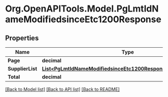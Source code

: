 # Org.OpenAPITools.Model.PgLmtIdNameModifiedsinceEtc1200Response

## Properties

Name | Type | Description | Notes
------------ | ------------- | ------------- | -------------
**Page** | **decimal** |  | [optional] 
**SupplierList** | [**List&lt;PgLmtIdNameModifiedsinceEtc1200ResponseSupplierListInner&gt;**](PgLmtIdNameModifiedsinceEtc1200ResponseSupplierListInner.md) |  | [optional] 
**Total** | **decimal** |  | [optional] 

[[Back to Model list]](../README.md#documentation-for-models) [[Back to API list]](../README.md#documentation-for-api-endpoints) [[Back to README]](../README.md)

